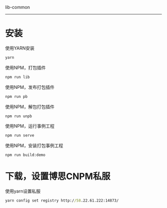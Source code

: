 lib-common 
____


# 安装

使用YARN安装
```cmd
yarn 
```

使用NPM，打包插件
```cmd
npm run lib
```

使用NPM，发布打包插件
```cmd
npm run pb
```

使用NPM，解包打包插件
```cmd
npm run unpb
```

使用NPM，运行事例工程
```cmd
npm run serve
```

使用NPM，安装打包事例工程
```cmd
npm run build:demo
```


# 下载，设置博思CNPM私服

使用yarn设置私服
```cmd
yarn config set registry http://58.22.61.222:14873/
```